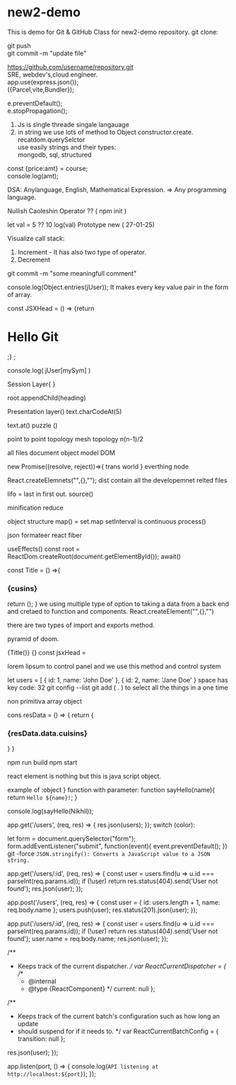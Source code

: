 # new2-demo
This is demo for Git &amp; GitHub Class for new2-demo repository.
git clone:

git push  
git commit -m "update file"              
           
https://github.com/username/repository.git                                
SRE, webdev's,cloud engineer.                                                              
app.use(express.json());                                                                                       
({Parcel,vite,Bundler});                                                                                                       
                                                                                         
e.preventDefault();                                                                                     
e.stopPropagation();                                                                               
                 
                                    
1. Js is single threade singale langauage                                 
2. in string we use lots of method to Object constructor.create.           
     recatdom.querySelctor    
use easily strings and their types:       
mongodb, sql, structured
      
const {price:amt} = course;  
console.log(amt);

DSA: Anylanguage, English, Mathematical Expression.
=> Any programming language.

Nullish Caoleshin Operator ??
( npm init )

let val = 5 ?? 10
log(val)
Prototype new ( 27-01-25)

Visualize call stack:

1. Increment - It has also two type of operator.
2. Decrement
   
git commit -m "some meaningfull comment"

console.log(Object.entries(jUser));
It makes every  key value pair in the form of array.

const JSXHead = 
() => {return <h1> Hello Git</h1>;} ;

console.log( jUser[mySym] )

Session Layer{ }

root.appendChild(heading)

Presentation layer()
text.charCodeAt(5)


text.at()
puzzle ()

point to point topology
mesh topology n(n-1)/2


all files
document object model DOM

new Promise((resolve, reject))=>{
trans world
 } everthing node

React.createElemnets("",{},"");
dist contain all the developemnet relted files

lifo = last in first out.
source()

minification
reduce 

object structure
map() = set.map
setInterval is continuous process()

json formateer
react fiber

useEffects()
const root = ReactDom.createRoot(document.getElementById());
await()

const Title = () =>{
<h3>{cusins}</h3>
<Restaurent res-name="Mcdonallads"/>
 return ();
}
     we using multiple type of option to taking a data from a back end and cretaed to function and components.
React.createElement("",{},"")

there are two types of import and exports method.

pyramid of doom.

{Title()}
{}
const jsxHead = <p>lorem lipsum to control panel and we use this method and control system</p>

let users = [
  { id: 1, name: 'John Doe' },
  { id: 2, name: 'Jane Doe' }
space has key code: 32
  git config --list
  git add ( . ) to select all the things in a one time

  non primitiva
array
object

cons resData = () => {
return {
<h3>{resData.data.cuisins}</h3>
}
}

npm run build
npm start

react element is nothing but this is java script object.

 example of :object 
 } function with parameter:
  function sayHello(name){
    return `Hello ${name}!`;
  }

  console.log(sayHello(Nikhil));

app.get('/users', (req, res) => {
  res.json(users);
});
switch (color):

let form = document.querySelector("form");
form.addEventListener("submit", function(event){
event.preventDefault();
})
git -force
`JSON.stringify(): Converts a JavaScript value to a JSON string.`


app.get('/users/:id', (req, res) => {
  const user = users.find(u => u.id === parseInt(req.params.id));
  if (!user) return res.status(404).send('User not found');
  res.json(user);
});

app.post('/users', (req, res) => {
  const user = { id: users.length + 1, name: req.body.name };
  users.push(user);
  res.status(201).json(user);
});


app.put('/users/:id', (req, res) => {
  const user = users.find(u => u.id === parseInt(req.params.id));
  if (!user) return res.status(404).send('User not found');
  user.name = req.body.name;
  res.json(user);
});

  /**
   * Keeps track of the current dispatcher.
   */
  var ReactCurrentDispatcher = {
    /**
     * @internal
     * @type {ReactComponent}
     */
    current: null
  };

  /**
   * Keeps track of the current batch's configuration such as how long an update
   * should suspend for if it needs to.
   */
  var ReactCurrentBatchConfig = {
    transition: null
  };

  res.json(user);
});

app.listen(port, () => {
  console.log(`API listening at http://localhost:${port}`);
});
